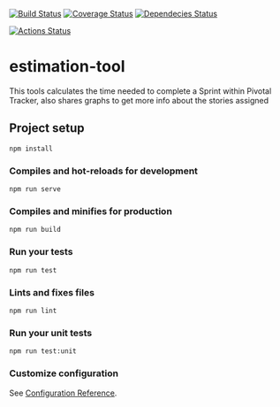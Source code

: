 [![Build Status](https://travis-ci.org/tad1693/estimation-tool.svg?branch=master)](https://travis-ci.org/tad1693/estimation-tool)
[![Coverage Status](https://coveralls.io/repos/github/tad1693/estimation-tool/badge.svg?branch=master)](https://coveralls.io/github/tad1693/estimation-tool?branch=master)
[![Dependecies Status](https://david-dm.org/tad1693/estimation-tool.svg)](https://david-dm.org/tad1693/estimation-tool)

[![Actions Status](https://github.com/tad1693/estimation-tool/workflows/Node%20CI/badge.svg)](https://github.com/tad1693/estimation-tool/actions)


# estimation-tool

This tools calculates the time needed to complete
a Sprint within Pivotal Tracker, also shares
graphs to get more info about the stories 
assigned

## Project setup
```
npm install
```

### Compiles and hot-reloads for development
```
npm run serve
```

### Compiles and minifies for production
```
npm run build
```

### Run your tests
```
npm run test
```

### Lints and fixes files
```
npm run lint
```

### Run your unit tests
```
npm run test:unit
```

### Customize configuration
See [Configuration Reference](https://cli.vuejs.org/config/).
